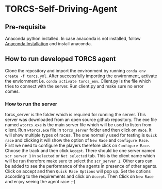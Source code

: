 # TORCS-Self-Driving-Agent
## Pre-requisite
Anaconda python installed. In case anaconda is not installed, follow [Anaconda Installation](https://www.anaconda.com/products/individual) and install anaconda.
## How to run developed TORCS agent
Clone the repository and import the environment by running `conda env create -f torcs.yml`. After successfully importing the environment, activate the enviornment i.e. `conda activate torcs_env`. Client.py is the file which tries to connect with the server. Run client.py and make sure no error comes.
### How to run the server
torcs_server is the folder which is required for running the server. This server was downloaded from an open source github repository. The exe file named `wtorcs.exe` is the main server file which will be used to listen from client. Run `wtorcs.exe` file in `torcs_server` folder and then click on `Race`. It will show multiple types of races. The one normally used for testing is `Quick race` and clicking it will show the option of `New Race` and `Configure Race`. First we need to configure the players therefore click on `Configure Race`. Choose the track and then click `Accept`. There should be one server named `scr_server 1` in `selected` or `Not selected` tab. This is the client name which will be run therefore make sure to select the `scr_server 1`. Other cars can be added to see the performance of the agents in presence of other agents. Click on accept and then `Quick Race Options` will pop up. Set the options according to the requirements and click on `Accept`. Then Click on `New Race` and enjoy seeing the agent race ;-)